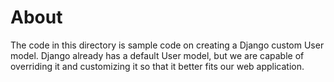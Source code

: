 # About

The code in this directory is sample code on creating a Django custom User model. Django already has a default User model, but we are capable of overriding it and customizing it so that it better fits our web application.
